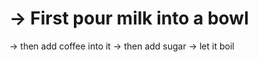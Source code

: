 # -> First pour milk into a bowl 
  -> then add coffee into it 
  -> then add sugar
  -> let it boil 